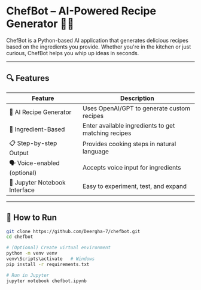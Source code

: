 # ChefBot – AI-Powered Recipe Generator 🍲🤖

ChefBot is a Python-based AI application that generates delicious recipes based on the ingredients you provide. Whether you're in the kitchen or just curious, ChefBot helps you whip up ideas in seconds.

---

## 🔍 Features

| Feature | Description |
|--------|-------------|
| 🧠 AI Recipe Generator | Uses OpenAI/GPT to generate custom recipes |
| 🥦 Ingredient-Based | Enter available ingredients to get matching recipes |
| 📋 Step-by-step Output | Provides cooking steps in natural language |
| 🗣️ Voice-enabled (optional) | Accepts voice input for ingredients |
| 📱 Jupyter Notebook Interface | Easy to experiment, test, and expand |

---

## 🚀 How to Run

```bash
git clone https://github.com/Deergha-7/chefbot.git
cd chefbot

# (Optional) Create virtual environment
python -m venv venv
venv\Scripts\activate   # Windows
pip install -r requirements.txt

# Run in Jupyter
jupyter notebook chefbot.ipynb
